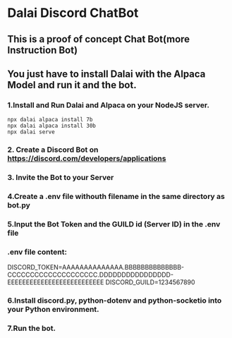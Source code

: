 # Dalai Discord ChatBot

## This is a proof of concept Chat Bot(more Instruction Bot)

## You just have to install Dalai with the Alpaca Model and run it and the bot.

### 1.Install and Run Dalai and Alpaca on your NodeJS server.
    npx dalai alpaca install 7b
    npx dalai alpaca install 30b
    npx dalai serve
    
### 2. Create a Discord Bot on https://discord.com/developers/applications

### 3. Invite the Bot to your Server

### 4.Create a .env file withouth filename in the same directory as bot.py

### 5.Input the Bot Token and the GUILD id (Server ID) in the .env file

  ### .env file content:
  DISCORD_TOKEN=AAAAAAAAAAAAAA.BBBBBBBBBBBBBB-CCCCCCCCCCCCCCCCCCCC.DDDDDDDDDDDDDDDD-EEEEEEEEEEEEEEEEEEEEEEEEEE
  DISCORD_GUILD=1234567890

### 6.Install discord.py, python-dotenv and python-socketio into your Python environment.
### 7.Run the bot.
